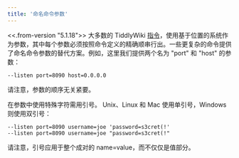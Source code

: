 ```yaml
---
title: '命名命令参数'
---
```


<<.from-version "5.1.18">> 大多数的 TiddlyWiki [指令](Commands)，使用基于位置的系统作为参数，其中每个参数必须按照命令定义的精确顺串行出。一些更复杂的命令提供了命名命令参数的替代方案。例如，这里我们提供两个名为 "port" 和 "host" 的参数：

```
--listen port=8090 host=0.0.0.0
```

请注意，参数的顺序无关紧要。

在参数中使用特殊字符需用引号。 Unix、Linux 和 Mac 使用单引号，Windows 则使用双引号：

```
--listen port=8090 username=joe 'password=s3cret(!'
--listen port=8090 username=joe "password=s3cret(!"
```

请注意，引号应用于整个成对的 name=value，而不仅仅是值部分。
